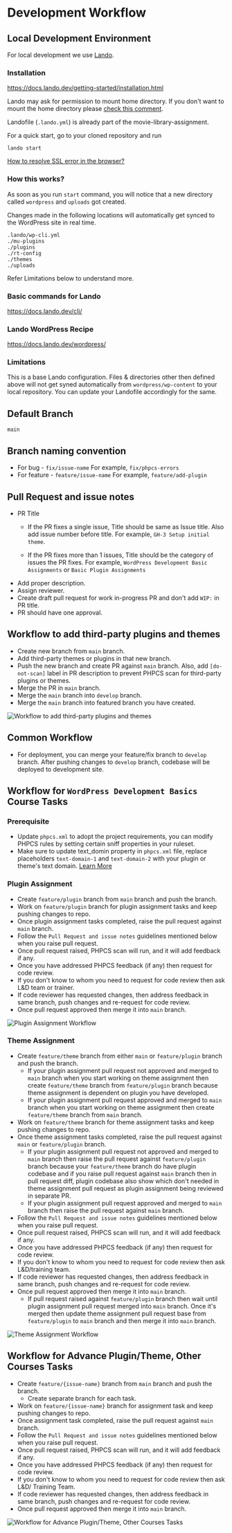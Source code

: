 # Development Workflow

## Local Development Environment
For local development we use [Lando](https://lando.dev).

### Installation
https://docs.lando.dev/getting-started/installation.html

Lando may ask for permission to mount home directory. If you don't want to mount the home directory please [check this comment](https://github.com/lando/lando/issues/2635#issuecomment-877473886).

Landofile (`.lando.yml`) is already part of the movie-library-assignment.

For a quick start, go to your cloned repository and run
```shell
lando start
```

[How to resolve SSL error in the browser?](https://lando.dev/blog/2020/03/20/5-things-to-do-after-you-install-lando.html#_1-allowlist-the-lando-ca-for-no-ssl-warnings)

### How this works?
As soon as you run `start` command, you will notice that a new directory called `wordpress` and `uploads` got created.

Changes made in the following locations will automatically get synced to the WordPress site in real time.
```
.lando/wp-cli.yml
./mu-plugins
./plugins
./rt-config
./themes
./uploads
```

Refer Limitations below to understand more.

### Basic commands for Lando
https://docs.lando.dev/cli/

### Lando WordPress Recipe
https://docs.lando.dev/wordpress/

### Limitations
This is a base Lando configuration. Files & directories other then defined above will not get syned automatically from `wordpress/wp-content` to your local repository. You can update your Landofile accordingly for the same.

## Default Branch

`main`

## Branch naming convention

- For bug - `fix/issue-name` For example, `fix/phpcs-errors`
- For feature - `feature/issue-name` For example, `feature/add-plugin`

## Pull Request and issue notes

- PR Title
  - If the PR fixes a single issue, Title should be same as Issue title. Also add issue number before title. For example, `GH-3 Setup initial theme`.

  - If the PR fixes more than 1 issues, Title should be the category of issues the PR fixes. For example, `WordPress Development Basic Assignments` or `Basic Plugin Assignments`
- Add proper description.
- Assign reviewer.
- Create draft pull request for work in-progress PR and don't add `WIP:` in PR title.
- PR should have one approval.

## Workflow to add third-party plugins and themes

- Create new branch from `main` branch.
- Add third-party themes or plugins in that new branch.
- Push the new branch and create PR against `main` branch. Also, add `[do-not-scan]` label in PR description to prevent PHPCS scan for third-party plugins or themes.
- Merge the PR in `main` branch.
- Merge the `main` branch into `develop` branch.
- Merge the `main` branch into featured branch you have created.

![Workflow to add third-party plugins and themes](docs/images/third-party-plugin-and-themes-workflow.png)

## Common Workflow

- For deployment, you can merge your feature/fix branch to `develop` branch. After pushing changes to `develop` branch, codebase will be deployed to development site.

## Workflow for `WordPress Development Basics` Course Tasks

### Prerequisite
- Update `phpcs.xml` to adopt the project requirements, you can modify PHPCS rules by setting certain sniff properties in your ruleset.
- Make sure to update text_domin property in `phpcs.xml` file, replace placeholders `text-domain-1` and `text-domain-2` with your plugin or theme's text domain. [Learn More](https://github.com/WordPress/WordPress-Coding-Standards/wiki/Customizable-sniff-properties#internationalization-setting-your-text-domain)


### Plugin Assignment

- Create `feature/plugin` branch from `main` branch and push the branch.
- Work on `feature/plugin` branch for plugin assignment tasks and keep pushing changes to repo.
- Once plugin assignment tasks completed, raise the pull request against `main` branch.
- Follow the `Pull Request and issue notes` guidelines mentioned below when you raise pull request.
- Once pull request raised, PHPCS scan will run, and it will add feedback if any.
- Once you have addressed PHPCS feedback (if any) then request for code review.
- If you don't know to whom you need to request for code review then ask L&D team or trainer.
- If code reviewer has requested changes, then address feedback in same branch, push changes and re-request for code review.
- Once pull request approved then merge it into `main` branch.

![Plugin Assignment Workflow](docs/images/plugin-assignment-workflow.png)

### Theme Assignment

- Create `feature/theme` branch from either `main` or `feature/plugin` branch and push the branch.
  - If your plugin assignment pull request not approved and merged to `main` branch when you start working on theme assignment then create `feature/theme` branch from `feature/plugin` branch because theme assignment is dependent on plugin you have developed.
  - If your plugin assignment pull request approved and merged to `main` branch when you start working on theme assignment then create `feature/theme` branch from `main` branch.
- Work on `feature/theme` branch for theme assignment tasks and keep pushing changes to repo.
- Once theme assignment tasks completed, raise the pull request against `main` or `feature/plugin` branch.
  - If your plugin assignment pull request not approved and merged to `main` branch then raise the pull request against `feature/plugin` branch because your `feature/theme` branch do have plugin codebase and if you raise pull request against `main` branch then in pull request diff, plugin codebase also show which don't needed in theme assignment pull request as plugin assignment being reviewed in separate PR.
  - If your plugin assignment pull request approved and merged to `main` branch then raise the pull request against `main` branch.
- Follow the `Pull Request and issue notes` guidelines mentioned below when you raise pull request.
- Once pull request raised, PHPCS scan will run, and it will add feedback if any.
- Once you have addressed PHPCS feedback (if any) then request for code review.
- If you don't know to whom you need to request for code review then ask L&D/training team.
- If code reviewer has requested changes, then address feedback in same branch, push changes and re-request for code review.
- Once pull request approved then merge it into `main` branch.
  - If pull request raised against `feature/plugin` branch then wait until plugin assignment pull request merged into `main` branch. Once it's merged then update theme assignment pull request base from `feature/plugin` to `main` branch and then merge it into `main` branch.

![Theme Assignment Workflow](docs/images/theme-assignment-workflow.png)

## Workflow for Advance Plugin/Theme, Other Courses Tasks

- Create `feature/{issue-name}` branch from `main` branch and push the branch.
  - Create separate branch for each task.
- Work on `feature/{issue-name}` branch for assignment task and keep pushing changes to repo.
- Once assignment task completed, raise the pull request against `main` branch.
- Follow the `Pull Request and issue notes` guidelines mentioned below when you raise pull request.
- Once pull request raised, PHPCS scan will run, and it will add feedback if any.
- Once you have addressed PHPCS feedback (if any) then request for code review.
- If you don't know to whom you need to request for code review then ask L&D/ Training Team.
- If code reviewer has requested changes, then address feedback in same branch, push changes and re-request for code review.
- Once pull request approved then merge it into `main` branch.

![Workflow for Advance Plugin/Theme, Other Courses Tasks](docs/images/other-tasks-workflow.png)
